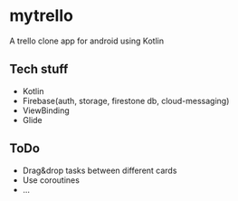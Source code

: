 # mytrello
A trello clone app for android using Kotlin 

## Tech stuff
* Kotlin
* Firebase(auth, storage, firestone db, cloud-messaging)
* ViewBinding
* Glide

## ToDo
* Drag&drop tasks between different cards
* Use coroutines
* ...
